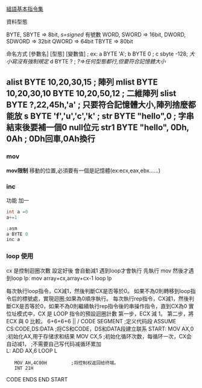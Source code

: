 [組語基本指令集](https://zh.wikibooks.org/wiki/X86%E7%B5%84%E5%90%88%E8%AA%9E%E8%A8%80/%E5%9F%BA%E6%9C%AC%E6%8C%87%E4%BB%A4%E9%9B%86)


資料型態

BYTE,  SBYTE       => 8bit,  *s=signed* 有號數
WORD,  SWORD       => 16bit, 
DWORD, SDWORD      => 32bit
QWORD              => 64bit
TBYTE              => 80bit

命名方式
[參數名] [型態] [變數值] ;
ex:
a BYTE 'A';
b BYTE  0 ;
c sbyte -128; *大小寫沒有強制規定*
d BYTE  ? ;  *?=>任何型態都行,但要符合記憶體大小*

alist BYTE 10,20,30,15     ; 陣列
mlist BYTE 10,20,30,10
      BYTE 10,20,50,12     ; 二維陣列
slist BYTE ?,22,45h,'a'    ; 只要符合記憶體大小,陣列捨麼都能放
s     BYTE 'f','u','c','k' ; 
str   BYTE "hello",0       ; 字串結束後要補一個0 null位元
str1  BYTE "hello", 0Dh, 0Ah ; 0Dh回車,0Ah換行
------

### mov
**mov限制**
移動的位置,必須要有一個是記憶體(ex:ecx,eax,ebx......)


###  inc
功能 加一

```c
int a =0
a+=1
```

```c
;asm
a BYTE 0
inc a
```

### loop 使用

cx 是控制迴圈次數 設定好後 會自動減1 
遇到loop才會執行
先執行 mov
然後才遇到loop
lp:
    mov array+cx,array+cx-1
    loop lp

每次執行loop指令，CX減1，然後判斷CX是否等於0。 如果不為0則轉移到loop指令后的標號處，實現迴圈;如果為0順序執行。
每次執行rep指令，CX減1，然後判斷CX是否等於0，如果不為0則繼續執行rep指令後的串操作指令，直到CX為0
實位址模式中，CX 是 LOOP 指令的預設迴圈計數
第一步，ECX 減 1。
第二步，將 ECX 與 0 比較。
         6+6+6+6
            ||
            \/
CODE SEGMENT				;定义代码段
ASSUME CS:CODE,DS:DATA     ;将CS和CODE，DS和DATA段建立联系
START: 
       MOV AX,0            ;初始化AX,用于存储求和结果
       MOV CX,5            ;初始化循环次数，每循环一次，CX会自动减1，
                           ;不需要自己写代码减循环累加       
L:
       ADD AX,6
LOOP L
 
       MOV AH,4C00H         ;将控制权返回给终端。
       INT 21H
CODE ENDS
END START



